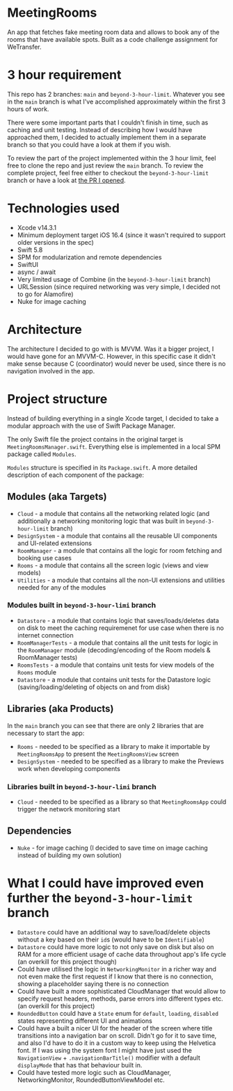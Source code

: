 # MeetingRooms
An app that fetches fake meeting room data and allows to book any of the rooms that have available spots. Built as a code challenge assignment for WeTransfer.

# 3 hour requirement
This repo has 2 branches: `main` and `beyond-3-hour-limit`. Whatever you see in the `main` branch is what I've accomplished approximately within the first 3 hours of work. 

There were some important parts that I couldn't finish in time, such as caching and unit testing. Instead of describing how I would have approached them, I decided to actually implement them in a separate branch so that you could have a look at them if you wish.

To review the part of the project implemented within the 3 hour limit, feel free to clone the repo and just review the `main` branch. To review the complete project, feel free either to checkout the `beyond-3-hour-limit` branch or have a look at [the PR I opened](https://github.com/armanarutiunov/MeetingRooms/pull/1).

# Technologies used
- Xcode v14.3.1
- Minimum deployment target iOS 16.4 (since it wasn't required to support older versions in the spec)
- Swift 5.8
- SPM for modularization and remote dependencies
- SwiftUI
- async / await
- Very limited usage of Combine (in the `beyond-3-hour-limit` branch)
- URLSession (since required networking was very simple, I decided not to go for Alamofire)
- Nuke for image caching

# Architecture 
The architecture I decided to go with is MVVM. Was it a bigger project, I would have gone for an MVVM-C. However, in this specific case it didn't make sense because C (coordinator) would never be used, since there is no navigation involved in the app.

# Project structure
Instead of building everything in a single Xcode target, I decided to take a modular approach with the use of Swift Package Manager.

The only Swift file the project contains in the original target is `MeetingRoomsManager.swift`. Everything else is implemented in a local SPM package called `Modules`.

`Modules` structure is specified in its `Package.swift`. A more detailed description of each component of the package:

## Modules (aka Targets)
- `Cloud` - a module that contains all the networking related logic (and additionally a networking monitoring logic that was built in `beyond-3-hour-limit` branch)
- `DesignSystem` - a module that contains all the reusable UI components and UI-related extensions
- `RoomManager` - a module that contains all the logic for room fetching and booking use cases
- `Rooms` - a module that contains all the screen logic (views and view models)
- `Utilities` - a module that contains all the non-UI extensions and utilities needed for any of the modules

### Modules built in `beyond-3-hour-limi` branch
- `Datastore` - a module that contains logic that saves/loads/deletes data on disk to meet the caching requiremenet for use case when there is no internet connection
- `RoomManagerTests` - a module that contains all the unit tests for logic in the `RoomManager` module (decoding/encoding of the Room models & RoomManager tests)
- `RoomsTests` - a module that contains unit tests for view models of the `Rooms` module
- `Datastore` - a module that contains unit tests for the Datastore logic (saving/loading/deleting of objects on and from disk)

## Libraries (aka Products)
In the `main` branch you can see that there are only 2 libraries that are necessary to start the app: 
- `Rooms` - needed to be specified as a library to make it importable by `MeetingRoomsApp` to present the `MeetingRoomsView` screen
- `DesignSystem` - needed to be specified as a library to make the Previews work when developing components

### Libraries built in `beyond-3-hour-limi` branch
- `Cloud` - needed to be specified as a library so that `MeetingRoomsApp` could trigger the network monitoring start

## Dependencies
- `Nuke` - for image caching (I decided to save time on image caching instead of building my own solution)

# What I could have improved even further the `beyond-3-hour-limit` branch
- `Datastore` could have an additional way to save/load/delete objects without a key based on their `id`s (would have to be `Identifiable`)
- `Datastore` could have more logic to not only save on disk but also on RAM for a more efficient usage of cache data throughout app's life cycle (an overkill for this project though)
- Could have utilised the logic in `NetworkingMonitor` in a richer way and not even make the first request if I know that there is no connection, showing a placeholder saying there is no connection
- Could have built a more sophisticated CloudManager that would allow to specify request headers, methods, parse errors into different types etc. (an overkill for this project)
- `RoundedButton` could have a `State` enum for `default`, `loading`, `disabled` states representing different UI and animations
- Could have a built a nicer UI for the header of the screen where title transitions into a navigation bar on scroll. Didn't go for it to save time, and also I'd have to do it in a custom way to keep using the Helvetica font. If I was using the system font I might have just used the `NavigationView` + `.navigationBarTitle()` modifier with a default `displayMode` that has that behaviour built in.
- Could have tested more logic such as CloudManager, NetworkingMonitor, RoundedButtonViewModel etc.